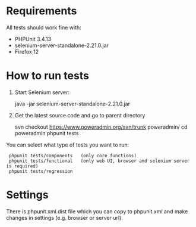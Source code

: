 # Requirements

All tests should work fine with:
* PHPUnit 3.4.13
* selenium-server-standalone-2.21.0.jar
* Firefox 12 


# How to run tests

1. Start Selenium server:

    java -jar selenium-server-standalone-2.21.0.jar

2. Get the latest source code and go to parent directory

    svn checkout https://www.poweradmin.org/svn/trunk poweradmin/ 
    cd poweradmin
    phpunit tests

You can select what type of tests you want to run:

     phpunit tests/components	(only core functions)
     phpunit tests/functional	(only web UI, browser and selenium server is required)
     phpunit tests/regression


# Settings

There is phpunit.xml.dist file which you can copy to phpunit.xml and make changes in settings
(e.g. browser or server url).

